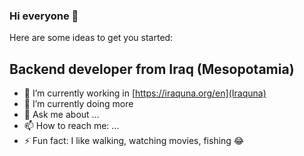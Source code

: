 ### Hi everyone 👋

Here are some ideas to get you started:
## Backend developer from Iraq (Mesopotamia)
- 🔭 I’m currently working in [https://iraquna.org/en](Iraquna)
- 🌱 I’m currently doing more
- 💬 Ask me about ...
- 📫 How to reach me: ...
- ⚡ Fun fact: I like walking, watching movies, fishing 😂

<!--
**haider-22/haider-22** is a ✨ _special_ ✨ repository because its `README.md` (this file) appears on your GitHub profile.


-->
